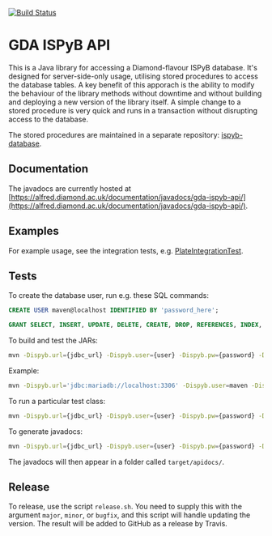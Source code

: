 [![Build Status](https://dev.azure.com/diamond-lims/gda-ispyb-api/_apis/build/status/DiamondLightSource.gda-ispyb-api?branchName=master)](https://dev.azure.com/diamond-lims/gda-ispyb-api/_build/latest?definitionId=1&branchName=master)

# GDA ISPyB API

This is a Java library for accessing a Diamond-flavour ISPyB database. It's designed for server-side-only usage, utilising stored procedures to access the database tables. A key benefit of this apporach is the ability to modify the behaviour of the library methods without downtime and without building and deploying a new version of the library itself. A simple change to a stored procedure is very quick and runs in a transaction without disrupting access to the database.

The stored procedures are maintained in a separate repository: [ispyb-database](https://github.com/DiamondLightSource/ispyb-database).

## Documentation

The javadocs are currently hosted at [https://alfred.diamond.ac.uk/documentation/javadocs/gda-ispyb-api/](https://alfred.diamond.ac.uk/documentation/javadocs/gda-ispyb-api/).

## Examples

For example usage, see the integration tests, e.g. [PlateIntegrationTest](https://github.com/DiamondLightSource/gda-ispyb-api/blob/master/src/test/java/uk/ac/diamond/ispyb/test/PlateIntegrationTest.java).

## Tests

To create the database user, run e.g. these SQL commands:

```sql
CREATE USER maven@localhost IDENTIFIED BY 'password_here';

GRANT SELECT, INSERT, UPDATE, DELETE, CREATE, DROP, REFERENCES, INDEX, ALTER, CREATE TEMPORARY TABLES, LOCK TABLES, EXECUTE, CREATE VIEW, SHOW VIEW, CREATE ROUTINE, ALTER ROUTINE, EVENT, TRIGGER ON `maven\_%`.* TO 'maven'@'localhost';
```

To build and test the JARs:

```bash
mvn -Dispyb.url={jdbc_url} -Dispyb.user={user} -Dispyb.pw={password} -Dispyb.host={host} package
```

Example:

```bash
mvn -Dispyb.url='jdbc:mariadb://localhost:3306' -Dispyb.user=maven -Dispyb.pw='password_here' -Dispyb.host=localhost package
```

To run a particular test class:

```bash
mvn -Dispyb.url={jdbc_url} -Dispyb.user={user} -Dispyb.pw={password} -Dispyb.host={host} -Dtest={TestClassName} test
```

To generate javadocs:

```bash
mvn -Dispyb.url={jdbc_url} -Dispyb.user={user} -Dispyb.pw={password} -Dispyb.host={host} install
```

The javadocs will then appear in a folder called `target/apidocs/`.

## Release

To release, use the script `release.sh`. You need to supply this with the argument `major`, `minor`, or `bugfix`, and this script will handle updating the version. The result will be added to GitHub as a release by Travis.
